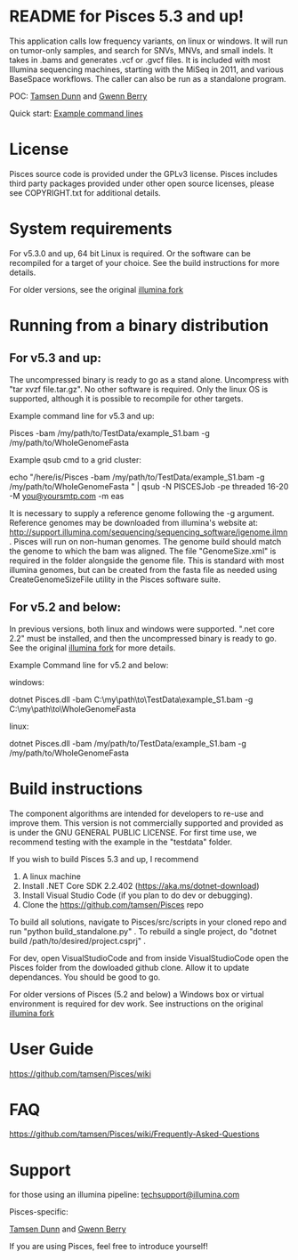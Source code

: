 # README for Pisces 5.3 and up!

This application calls low frequency variants, on linux or windows. It will run on tumor-only samples, and search for SNVs, MNVs, and small indels. It takes in .bams and generates .vcf or .gvcf files. It is included with most Illumina sequencing machines, starting with the MiSeq in 2011, and various BaseSpace workflows. The caller can also be run as a standalone program.  

POC: 
[Tamsen Dunn](https://www.linkedin.com/in/tamsen-dunn-7340145) and
[Gwenn Berry](https://www.linkedin.com/in/gwenn-berry-43071939)

Quick start: [Example command lines](https://github.com/tamsen/Pisces/wiki/Pisces-Quick-Start-5.2.9)

# License
Pisces source code is provided under the GPLv3 license. Pisces includes third party packages provided under other open source licenses, please see COPYRIGHT.txt for additional details.

# System requirements

For v5.3.0 and up,  64 bit Linux is required. 
Or the software can be recompiled for a target of your choice. See the build instructions for more details. 

For older versions, see the original [illumina fork](https://github.com/Illumina/Pisces)


# Running from a binary distribution

## For v5.3 and up:

The uncompressed binary is ready to go as a stand alone. Uncompress with "tar xvzf file.tar.gz".  No other software is required. Only the linux OS is supported, although it is possible to recompile for other targets.

Example command line for v5.3 and up:

Pisces -bam /my/path/to/TestData/example_S1.bam -g /my/path/to/WholeGenomeFasta 

Example qsub cmd to a grid cluster:

echo "/here/is/Pisces -bam /my/path/to/TestData/example_S1.bam -g /my/path/to/WholeGenomeFasta "  | qsub -N PISCESJob -pe threaded 16-20 -M you@yoursmtp.com -m eas

It is necessary to supply a reference genome following the -g argument. Reference genomes may be downloaded from illumina's website at: http://support.illumina.com/sequencing/sequencing_software/igenome.ilmn . Pisces will run on non-human genomes. The genome build should match the genome to which the bam was aligned. The file "GenomeSize.xml" is required in the folder alongside the genome file. This is standard with most illumina genomes, but can be created from the fasta file as needed using CreateGenomeSizeFile utility in the Pisces software suite.

## For v5.2 and below:

In previous versions, both linux and windows were supported. ".net core 2.2" must be installed, and then the uncompressed binary is ready to go. See the original [illumina fork](https://github.com/Illumina/Pisces) for more details.

Example Command line for v5.2 and below:

windows:

dotnet Pisces.dll -bam C:\my\path\to\TestData\example_S1.bam -g C:\my\path\to\WholeGenomeFasta

linux:

dotnet Pisces.dll -bam /my/path/to/TestData/example_S1.bam -g /my/path/to/WholeGenomeFasta 


# Build instructions

The component algorithms are intended for developers to re-use and improve them. This version is not commercially supported and provided as is under the GNU GENERAL PUBLIC LICENSE. For first time use, we recommend testing with the example in the "testdata" folder.

If you wish to build Pisces 5.3 and up, I recommend
1) A linux machine
2) Install .NET Core SDK 2.2.402 (https://aka.ms/dotnet-download)
3) Install Visual Studio Code (if you plan to do dev or debugging).
4) Clone the https://github.com/tamsen/Pisces repo

To build all solutions, navigate to Pisces/src/scripts in your cloned repo and run "python build_standalone.py" .  To rebuild a single project, do "dotnet build /path/to/desired/project.csprj" .

For dev, open VisualStudioCode and from inside VisualStudioCode open the Pisces folder from the dowloaded github clone. Allow it to update dependances. You should be good to go.

For older versions of Pisces (5.2 and below) a Windows box or virtual environment is required for dev work. See instructions on the original [illumina fork](https://github.com/Illumina/Pisces)


# User Guide
https://github.com/tamsen/Pisces/wiki

# FAQ
https://github.com/tamsen/Pisces/wiki/Frequently-Asked-Questions

# Support

for those using an illumina pipeline:  techsupport@illumina.com

Pisces-specific:

[Tamsen Dunn](https://www.linkedin.com/in/tamsen-dunn-7340145) and
[Gwenn Berry](https://www.linkedin.com/in/gwenn-berry-43071939)

If you are using Pisces, feel free to introduce yourself!

